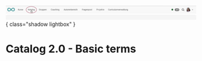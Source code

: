 ![bereiche_katalog20_v1_de.png](assets/bereiche_katalog20_v1_de.png){ class="shadow lightbox" }

# Catalog 2.0 - Basic terms
